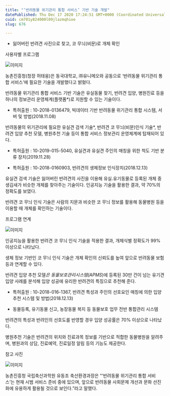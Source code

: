 ```yaml
---
title: "‘반려동물 위기관리 통합 서비스’ 기반 기술 개발"
datePublished: Thu Dec 17 2020 17:24:51 GMT+0000 (Coordinated Universal Time)
cuid: cm701y824000l09jlazmqhioe
slug: 676

---
```



- 잃어버린 반려견 사진으로 찾고, 코 무늬(비문)로 개체 확인

사용자별 프로그램

![이미지](https://cdn.hashnode.com/res/hashnode/image/upload/v1739252357605/bc27e65c-d600-421c-9405-01435f3a1a5c.png)

농촌진흥청(청장 허태웅)은 동국대학교, ㈜유니메오와 공동으로 ‘반려동물 위기관리 통합 서비스’에 필요한 기술을 개발했다고 밝혔다.

반려동물 위기관리 통합 서비스 기반 기술은 유실동물 찾기, 반려견 입양, 병원진료 등을 하나의 정보관리 운영체계(플랫폼*)로 지원할 수 있는 기술이다.

* 특허출원 : 10-2018-0136479, 빅데이터 기반 반려동물 위기관리 통합 시스템, 서버 및 방법(2018.11.08)

반려동물의 위기관리에 필요한 유실견 검색 기술*, 반려견 코 무늬(비문)인식 기술*, 반려견 입양 추천 모델, 병원추천 기술 등이 통합 서비스 정보관리 운영체계에 탑재되어 있다.

* 특허출원 : 10-2019-015-5040, 유실견과 유실견 주인의 매칭을 위한 척도 기반 분류 장치(2019.11.28)

* 특허출원 : 10-2018-0160903, 반려견의 생체정보 인식장치(2018.12.13)

유실견 검색 기술은 잃어버린 반려견의 사진을 이용해 유실․유기동물로 등록된 개체 중 생김새가 비슷한 개체를 찾아주는 기술이다. 인공지능 기술을 활용한 결과, 약 70%의 정확도를 보였다.

반려견 코 무늬 인식 기술은 사람의 지문과 비슷한 코 무늬 정보를 활용해 동물병원 등을 이용할 때 개체를 확인하는 기술이다.

프로그램 연계

![이미지](https://cdn.hashnode.com/res/hashnode/image/upload/v1739252359542/50945600-962e-44fc-bf3d-05aaab8c9456.png)

인공지능을 활용한 반려견 코 무늬 인식 기술을 적용한 결과, 개체식별 정확도가 99% 이상으로 나타났다.

생체 정보 기반인 코 무늬 인식 기술은 개체 확인의 신뢰도를 높여 앞으로 반려동물 보험 등과 연계할 수 있다.

반려견 입양 추천 모델*은 동물보호관리시스템(APMS*)에 등록된 30만 건이 넘는 유기견 입양 사례를 분석해 입양 성공에 유리한 반려견의 특징으로 추천해 준다.

* 특허출원 : 10-2018-016-1367, 반려견 특성과 주인의 선호요인 매칭에 의한 입양추천 시스템 및 방법(2018.12.13)

* 동물등록, 유기동물 신고, 농장동물 복지 등 동물보호 업무 전반 통합관리 시스템

반려견의 특성과 반려인의 선호도를 반영할 경우 입양 성공률은 70% 이상으로 나타났다.

병원추천 기술은 반려견의 위치와 진료과목 정보를 기반으로 적합한 동물병원을 알려주며, 병원과의 상담, 진료예약, 진료일정 알림 등의 기능도 제공한다.

참고 사진

![이미지](https://cdn.hashnode.com/res/hashnode/image/upload/v1739252361316/718c1b4e-e1de-4e5f-8e3a-c2810b8ba2f1.png)

농촌진흥청 국립축산과학원 유동조 축산환경과장은 “‘반려동물 위기관리 통합 서비스’는 현재 시범 서비스 준비 중에 있으며, 앞으로 반려동물 사회문제 개선과 문화 선진화에 유용하게 활용될 것으로 보인다.”라고 말했다.